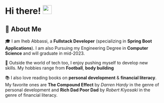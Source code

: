 # Hi there! <img src="https://media.giphy.com/media/hvRJCLFzcasrR4ia7z/giphy.gif" width="29px" height="29px">

## 🚀 About Me


🎓 I am Iheb Abbassi, a **Fullstack Developer** (specializing in **Spring Boot Applications**). I am also Pursuing my Engineering Degree in **Computer Science** and will graduate in mid-2023.

🎸 Outside the world of tech too, I enjoy pushing myself to develop new skills. My hobbies range from **Football**, **body building**

📚 I also love reading books on **personal development** & **financial literacy**. My favorite ones are **The Compound Effect** by _Darren Hardy_ in the genre of personal development and **Rich Dad Poor Dad** by _Robert Kiyosaki_ in the genre of financial literacy.
